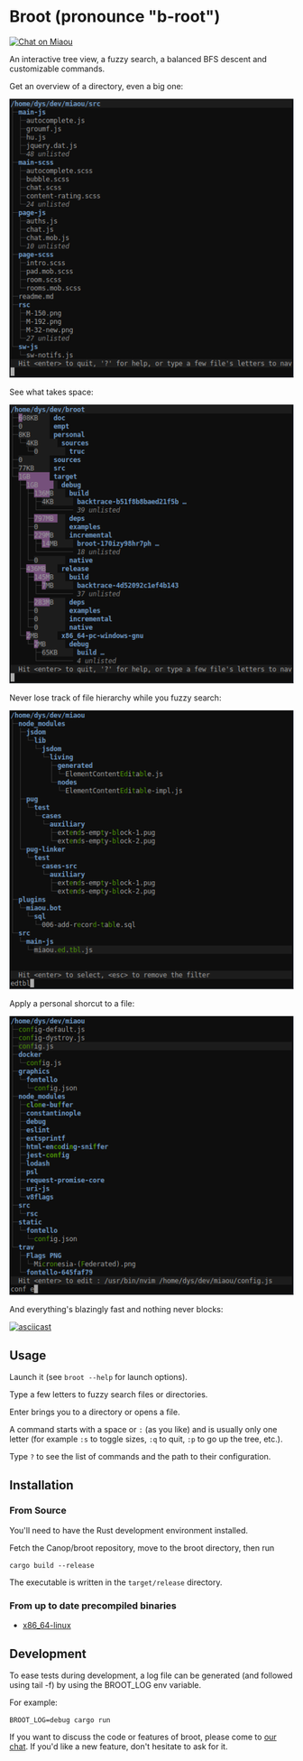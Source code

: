 # Broot (pronounce "b-root")

[![Chat on Miaou](https://miaou.dystroy.org/static/shields/room-fr.svg?v=1)](https://miaou.dystroy.org/3?Code_et_Croissants)

An interactive tree view, a fuzzy search, a balanced BFS descent and customizable commands.

Get an overview of a directory, even a big one:

![overview](doc/20181215-overview.png)

See what takes space:

![size](doc/20181215-only-folders-with-size.png)

Never lose track of file hierarchy while you fuzzy search:

![size](doc/20181215-search.png)

Apply a personal shorcut to a file:

![size](doc/20181215-edit.png)

And everything's blazingly fast and nothing never blocks:

[![asciicast](https://asciinema.org/a/IfA8tMykpeQbKIFGe9J3ljeSu.svg)](https://asciinema.org/a/IfA8tMykpeQbKIFGe9J3ljeSu?theme=tango)

## Usage

Launch it (see `broot --help` for launch options).

Type a few letters to fuzzy search files or directories.

Enter brings you to a directory or opens a file.

A command starts with a space or `:` (as you like) and is usually only one letter (for example `:s` to toggle sizes, `:q` to quit, `:p` to go up the tree, etc.).

Type `?` to see the list of commands and the path to their configuration.

## Installation

### From Source

You'll need to have the Rust development environment installed.

Fetch the Canop/broot repository, move to the broot directory, then run

    cargo build --release

The executable is written in the `target/release` directory.


### From up to date precompiled binaries

* [x86_64-linux](https://dystroy.org/broot/x86_64-linux/broot)

## Development

To ease tests during development, a log file can be generated (and followed using tail -f) by using the BROOT_LOG env variable.

For example:

    BROOT_LOG=debug cargo run

If you want to discuss the code or features of broot, please come to [our chat](https://miaou.dystroy.org/3?Code_et_Croissants). If you'd like a new feature, don't hesitate to ask for it.
